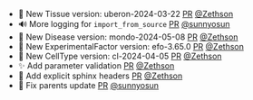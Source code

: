 - 🍱 New Tissue version: uberon-2024-03-22 [PR](https://github.com/laminlabs/bionty/pull/118) [@Zethson](https://github.com/Zethson)
- 🔊 More logging for `import_from_source` [PR](https://github.com/laminlabs/bionty/pull/117) [@sunnyosun](https://github.com/sunnyosun)
- 🍱 New Disease version: mondo-2024-05-08 [PR](https://github.com/laminlabs/bionty/pull/115) [@Zethson](https://github.com/Zethson)
- 🍱 New ExperimentalFactor version: efo-3.65.0 [PR](https://github.com/laminlabs/bionty/pull/113) [@Zethson](https://github.com/Zethson)
- 🍱 New CellType version: cl-2024-04-05 [PR](https://github.com/laminlabs/bionty/pull/112) [@Zethson](https://github.com/Zethson)
- :sparkles: Add parameter validation [PR](https://github.com/laminlabs/bionty/pull/111) [@Zethson](https://github.com/Zethson)
- 📝 Add explicit sphinx headers [PR](https://github.com/laminlabs/bionty/pull/110) [@Zethson](https://github.com/Zethson)
- 🐛 Fix parents update [PR](https://github.com/laminlabs/bionty/pull/107) [@sunnyosun](https://github.com/sunnyosun)
